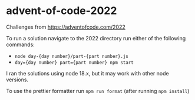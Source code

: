 # advent-of-code-2022

Challenges from https://adventofcode.com/2022

To run a solution navigate to the 2022 directory run either of the following commands:

- `node day-{day number}/part-{part number}.js`
- `day={day number} part={part number} npm start`

I ran the solutions using node 18.x, but it may work with other node versions.

To use the prettier formatter run `npm run format` (after running `npm install`)

